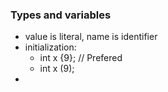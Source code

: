 ### Types and variables
  - value is literal, name is identifier
  - initialization: 
    - int x {9};  // Prefered
    - int x (9); 
  - 
